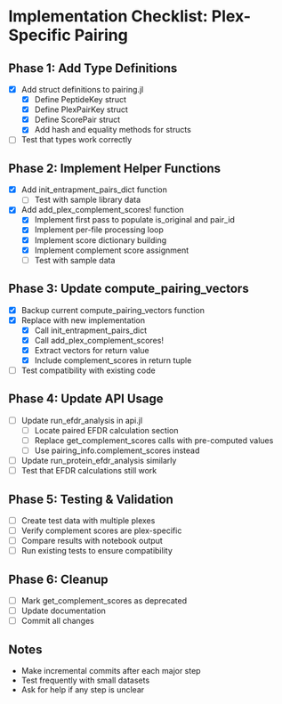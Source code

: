 # Implementation Checklist: Plex-Specific Pairing

## Phase 1: Add Type Definitions
- [x] Add struct definitions to pairing.jl
  - [x] Define PeptideKey struct
  - [x] Define PlexPairKey struct
  - [x] Define ScorePair struct
  - [x] Add hash and equality methods for structs
- [ ] Test that types work correctly

## Phase 2: Implement Helper Functions
- [x] Add init_entrapment_pairs_dict function
  - [ ] Test with sample library data
- [x] Add add_plex_complement_scores! function
  - [x] Implement first pass to populate is_original and pair_id
  - [x] Implement per-file processing loop
  - [x] Implement score dictionary building
  - [x] Implement complement score assignment
  - [ ] Test with sample data

## Phase 3: Update compute_pairing_vectors
- [x] Backup current compute_pairing_vectors function
- [x] Replace with new implementation
  - [x] Call init_entrapment_pairs_dict
  - [x] Call add_plex_complement_scores!
  - [x] Extract vectors for return value
  - [x] Include complement_scores in return tuple
- [ ] Test compatibility with existing code

## Phase 4: Update API Usage
- [ ] Update run_efdr_analysis in api.jl
  - [ ] Locate paired EFDR calculation section
  - [ ] Replace get_complement_scores calls with pre-computed values
  - [ ] Use pairing_info.complement_scores instead
- [ ] Update run_protein_efdr_analysis similarly
- [ ] Test that EFDR calculations still work

## Phase 5: Testing & Validation
- [ ] Create test data with multiple plexes
- [ ] Verify complement scores are plex-specific
- [ ] Compare results with notebook output
- [ ] Run existing tests to ensure compatibility

## Phase 6: Cleanup
- [ ] Mark get_complement_scores as deprecated
- [ ] Update documentation
- [ ] Commit all changes

## Notes
- Make incremental commits after each major step
- Test frequently with small datasets
- Ask for help if any step is unclear